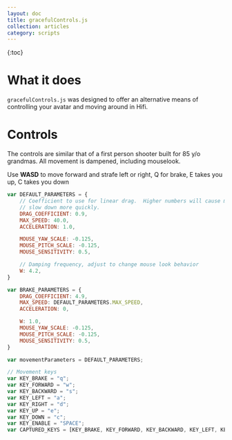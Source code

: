 ```yaml
---
layout: doc
title: gracefulControls.js
collection: articles
category: scripts
---
```


{:toc}

# What it does

`gracefulControls.js` was designed to offer an alternative means of controlling your avatar and moving around in Hifi.


# Controls

The controls are similar that of a first person shooter built for 85 y/o grandmas. All movement is dampened, including mouselook.

Use **WASD** to move forward and strafe left or right, Q for brake, E takes you up, C takes you down

```javascript
var DEFAULT_PARAMETERS = {
    // Coefficient to use for linear drag.  Higher numbers will cause motion to
    // slow down more quickly.
    DRAG_COEFFICIENT: 0.9,
    MAX_SPEED: 40.0,
    ACCELERATION: 1.0,

    MOUSE_YAW_SCALE: -0.125,
    MOUSE_PITCH_SCALE: -0.125,
    MOUSE_SENSITIVITY: 0.5,

    // Damping frequency, adjust to change mouse look behavior
    W: 4.2,
}

var BRAKE_PARAMETERS = {
    DRAG_COEFFICIENT: 4.9,
    MAX_SPEED: DEFAULT_PARAMETERS.MAX_SPEED,
    ACCELERATION: 0,

    W: 1.0,
    MOUSE_YAW_SCALE: -0.125,
    MOUSE_PITCH_SCALE: -0.125,
    MOUSE_SENSITIVITY: 0.5,
}

var movementParameters = DEFAULT_PARAMETERS;

// Movement keys
var KEY_BRAKE = "q";
var KEY_FORWARD = "w";
var KEY_BACKWARD = "s";
var KEY_LEFT = "a";
var KEY_RIGHT = "d";
var KEY_UP = "e";
var KEY_DOWN = "c";
var KEY_ENABLE = "SPACE";
var CAPTURED_KEYS = [KEY_BRAKE, KEY_FORWARD, KEY_BACKWARD, KEY_LEFT, KEY_RIGHT, KEY_UP, KEY_DOWN, KEY_ENABLE];

```
